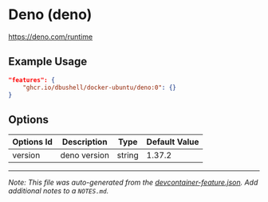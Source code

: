 
# Deno (deno)

https://deno.com/runtime

## Example Usage

```json
"features": {
    "ghcr.io/dbushell/docker-ubuntu/deno:0": {}
}
```

## Options

| Options Id | Description | Type | Default Value |
|-----|-----|-----|-----|
| version | deno version | string | 1.37.2 |



---

_Note: This file was auto-generated from the [devcontainer-feature.json](https://github.com/dbushell/docker-ubuntu/blob/main/devcontainer/features/deno/devcontainer-feature.json).  Add additional notes to a `NOTES.md`._
